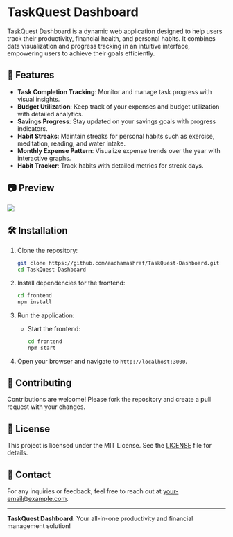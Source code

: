 # TaskQuest Dashboard

TaskQuest Dashboard is a dynamic web application designed to help users track their productivity, financial health, and personal habits. It combines data visualization and progress tracking in an intuitive interface, empowering users to achieve their goals efficiently.

## 🚀 Features

- **Task Completion Tracking**: Monitor and manage task progress with visual insights.
- **Budget Utilization**: Keep track of your expenses and budget utilization with detailed analytics.
- **Savings Progress**: Stay updated on your savings goals with progress indicators.
- **Habit Streaks**: Maintain streaks for personal habits such as exercise, meditation, reading, and water intake.
- **Monthly Expense Pattern**: Visualize expense trends over the year with interactive graphs.
- **Habit Tracker**: Track habits with detailed metrics for streak days.


## 📷 Preview

![](https://github.com/aadhamashraf/Task-Quest-Dashboard-Java-Script/blob/main/Task-Quest-Dashboard-ezgif.com-video-to-gif-converter.gif)

## 🛠️ Installation

1. Clone the repository:
   ```bash
   git clone https://github.com/aadhamashraf/TaskQuest-Dashboard.git
   cd TaskQuest-Dashboard
   ```

2. Install dependencies for the frontend:
   ```bash
   cd frontend
   npm install
   ```

3. Run the application:
   - Start the frontend:
     ```bash
     cd frontend
     npm start
     ```

4. Open your browser and navigate to `http://localhost:3000`.

## 📝 Contributing

Contributions are welcome! Please fork the repository and create a pull request with your changes.

## 📄 License

This project is licensed under the MIT License. See the [LICENSE](LICENSE) file for details.

## 📧 Contact

For any inquiries or feedback, feel free to reach out at your-email@example.com.

---

**TaskQuest Dashboard**: Your all-in-one productivity and financial management solution!
